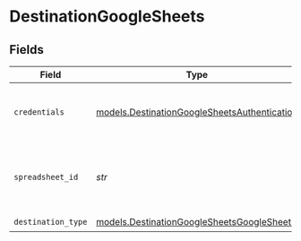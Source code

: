 # DestinationGoogleSheets


## Fields

| Field                                                                                                                                                   | Type                                                                                                                                                    | Required                                                                                                                                                | Description                                                                                                                                             | Example                                                                                                                                                 |
| ------------------------------------------------------------------------------------------------------------------------------------------------------- | ------------------------------------------------------------------------------------------------------------------------------------------------------- | ------------------------------------------------------------------------------------------------------------------------------------------------------- | ------------------------------------------------------------------------------------------------------------------------------------------------------- | ------------------------------------------------------------------------------------------------------------------------------------------------------- |
| `credentials`                                                                                                                                           | [models.DestinationGoogleSheetsAuthentication](../models/destinationgooglesheetsauthentication.md)                                                      | :heavy_check_mark:                                                                                                                                      | Authentication method to access Google Sheets                                                                                                           |                                                                                                                                                         |
| `spreadsheet_id`                                                                                                                                        | *str*                                                                                                                                                   | :heavy_check_mark:                                                                                                                                      | The link to your spreadsheet. See <a href='https://docs.airbyte.com/integrations/destinations/google-sheets#sheetlink'>this guide</a> for more details. | https://docs.google.com/spreadsheets/d/1hLd9Qqti3UyLXZB2aFfUWDT7BG/edit                                                                                 |
| `destination_type`                                                                                                                                      | [models.DestinationGoogleSheetsGoogleSheets](../models/destinationgooglesheetsgooglesheets.md)                                                          | :heavy_check_mark:                                                                                                                                      | N/A                                                                                                                                                     |                                                                                                                                                         |